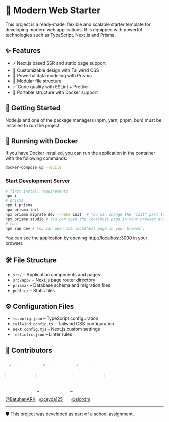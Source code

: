 # 🚀 Modern Web Starter

This project is a ready-made, flexible and scalable starter template for developing modern web applications. It is equipped with powerful technologies such as TypeScript, Next.js and Prisma.

## ✨ Features

- ⚡️ Next.js based SSR and static page support
- 🎨 Customizable design with Tailwind CSS
- 🔐 Powerful data modeling with Prisma
- 🧩 Modular file structure
- ✅ Code quality with ESLint + Prettier
- 🐳 Portable structure with Docker support

## 🚀 Getting Started

Node.js and one of the package managers (npm, yarn, pnpm, bun) must be installed to run the project.

## 🐳 Running with Docker

If you have Docker installed, you can run the application in the container with the following commands:

```bash
docker-compose up --build
```

### Start Development Server

```bash
# first install requirements
npm i
# prisma
npm i prisma
npx prisma init
npx prisma migrate dev --name init  # You can change the "init" part to whatever you want to name it.
npx prisma studio # You can open the localhost page in your browser and see the tables in the database.
# run 
npm run dev # You can open the localhost page in your browser.
```

You can see the application by opening [http://localhost:3000](http://localhost:3000) in your browser.

## 🛠️ File Structure

- `src/` – Application components and pages
- `src/app/` – Next.js page router directory
- `prisma/` – Database schema and migration files
- `public/` – Static files

## ⚙️ Configuration Files

- `tsconfig.json` – TypeScript configuration
- `tailwind.config.ts` – Tailwind CSS configuration
- `next.config.mjs` – Next.js custom settings
- `.eslintrc.json` – Linter rules

## 💬 Contributors

<div style="display: flex;">
  <a href="https://github.com/BatuhanARK" >
    <img src="https://github.com/BatuhanARK.png" width="100" height="100" style="border-radius: 50%; object-fit: cover;" />
    <strong>&nbsp;</strong>
  </a>
  
  <a href="https://github.com/ceyda125" >
    <img src="https://github.com/ceyda125.png" width="100" height="100" style="border-radius: 50%; object-fit: cover;" />
    <strong>&nbsp;</strong>
  </a>

  <a href="https://github.com/sldrdm" >
    <img src="https://github.com/sldrdm.png" width="100" height="100" style="border-radius: 50%; object-fit: cover;" />
  </a>
</div>

[@BatuhanARK](https://github.com/BatuhanARK) &nbsp;&nbsp;[@ceyda125](https://github.com/ceyda125) &nbsp;&nbsp;&nbsp;&nbsp;&nbsp;&nbsp;[@sldrdm](https://github.com/sldrdm)

---

🛡️ This project was developed as part of a school assignment.